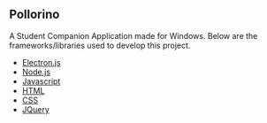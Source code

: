 ## Pollorino

A Student Companion Application made for Windows.
Below are the frameworks/libraries used to develop this project. 
* [Electron.js](https://www.electronjs.org)
* [Node.js](https://nodejs.org/en/)
* [Javascript](https://www.javascript.com)
* [HTML](https://developer.mozilla.org/en-US/docs/Web/HTML)
* [CSS](https://developer.mozilla.org/en-US/docs/Web/CSS)
* [JQuery](https://jquery.com)

